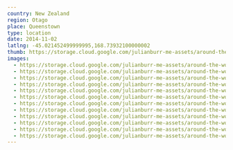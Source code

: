 ```yaml
---
country: New Zealand
region: Otago
place: Queenstown
type: location
date: 2014-11-02
latlng: -45.021452499999995,168.73932100000002
thumb: https://storage.cloud.google.com/julianburr-me-assets/around-the-world/new-zealand/queenstown/IMG_7992--thumb.JPG
images:
  - https://storage.cloud.google.com/julianburr-me-assets/around-the-world/new-zealand/queenstown/IMG_8051.JPG
  - https://storage.cloud.google.com/julianburr-me-assets/around-the-world/new-zealand/queenstown/IMG_7998.JPG
  - https://storage.cloud.google.com/julianburr-me-assets/around-the-world/new-zealand/queenstown/IMG_7988.JPG
  - https://storage.cloud.google.com/julianburr-me-assets/around-the-world/new-zealand/queenstown/IMG_7989.JPG
  - https://storage.cloud.google.com/julianburr-me-assets/around-the-world/new-zealand/queenstown/IMG_8050.JPG
  - https://storage.cloud.google.com/julianburr-me-assets/around-the-world/new-zealand/queenstown/IMG_7992.JPG
  - https://storage.cloud.google.com/julianburr-me-assets/around-the-world/new-zealand/queenstown/IMG_7981.JPG
  - https://storage.cloud.google.com/julianburr-me-assets/around-the-world/new-zealand/queenstown/IMG_7961.JPG
  - https://storage.cloud.google.com/julianburr-me-assets/around-the-world/new-zealand/queenstown/IMG_7987.JPG
  - https://storage.cloud.google.com/julianburr-me-assets/around-the-world/new-zealand/queenstown/IMG_7990.JPG
  - https://storage.cloud.google.com/julianburr-me-assets/around-the-world/new-zealand/queenstown/IMG_7966.JPG
  - https://storage.cloud.google.com/julianburr-me-assets/around-the-world/new-zealand/queenstown/IMG_8002.JPG
---
```


